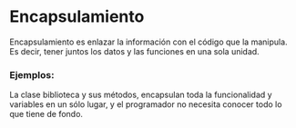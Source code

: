 # Encapsulamiento
Encapsulamiento es enlazar la información con el código que la manipula. Es decir, tener juntos los datos y las funciones en una sola unidad.

### Ejemplos:
La clase biblioteca y sus métodos, encapsulan toda la funcionalidad y variables en un sólo lugar, y el programador no necesita conocer todo lo que tiene de fondo.
